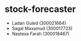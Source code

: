 # stock-forecaster

- Ladan Guled (300021664)
- Sagal Maxamud (300017723)
- Nastexa Farah (300018467)
